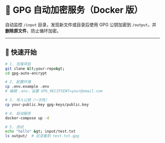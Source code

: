 # 🔐 GPG 自动加密服务（Docker 版）

自动监控 `/input` 目录，发现新文件或目录后使用 GPG 公钥加密到 `/output`，并**删除原文件**，防止循环加密。

---

## 🧭 快速开始

```bash
# 1. 克隆项目
git clone &lt;your-repo&gt;
cd gpg-auto-encrypt

# 2. 配置环境
cp .env.example .env
# 编辑 .env，设置 GPG_RECIPIENT=your@email.com

# 3. 导入公钥（一次性）
cp your-public.key gpg-keys/public.key

# 4. 启动服务
docker-compose up -d

# 5. 测试
echo "hello" &gt; input/test.txt
ls output/  # 应该看到 test.txt.gpg
